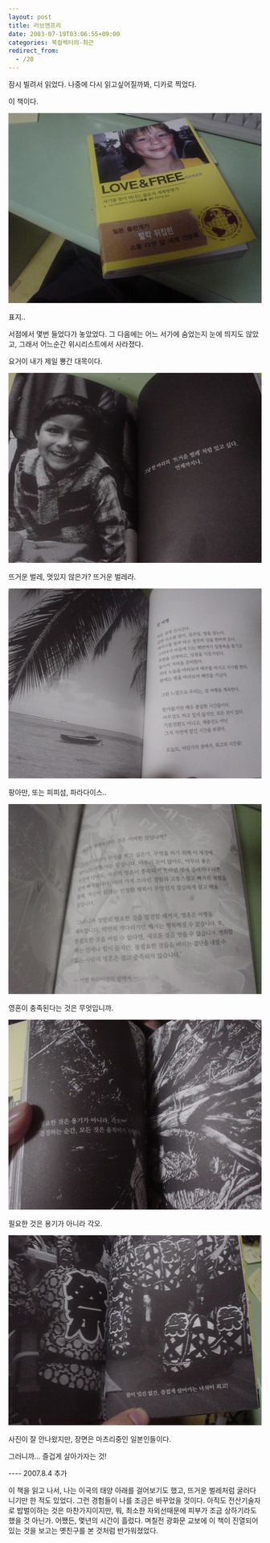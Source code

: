 ```yaml
---
layout: post
title: 러브앤프리
date: 2003-07-19T03:06:55+09:00
categories: 북컬렉터의-최근
redirect_from:
  - /20
---
```


잠시 빌려서 읽었다. 나중에 다시 읽고싶어질까봐, 디카로 찍었다.

이 책이다.

![ ](/assets/media/uploads_1_cfile21.uf.1466DD1F4A71641F26C6D2.jpg)

표지..

서점에서 몇번 들었다가 놓았었다. 그 다음에는 어느 서가에 숨었는지 눈에 띄지도 않았고, 그래서 어느순간 위시리스트에서 사라졌다.

요거이 내가 제일 뿅간 대목이다.

![ ](/assets/media/uploads_1_cfile22.uf.1666DD1F4A71641921F20C.jpg)

뜨거운 벌레, 멋있지 않은가? 뜨거운 벌레라.

![ ](/assets/media/uploads_1_cfile2.uf.183CB2234A716497433D2B.jpg)

팡아만, 또는 피피섬, 파라다이스..

![ ](/assets/media/uploads_1_cfile24.uf.1866DD1F4A71641C23D775.jpg)

영혼이 충족된다는 것은 무엇입니까.

![ ](/assets/media/uploads_1_cfile25.uf.2066DD1F4A71641D243536.jpg)

필요한 것은 용기가 아니라 각오.

![ ](/assets/media/uploads_1_cfile5.uf.1266DD1F4A71641E25BA10.jpg)

사진이 잘 안나왔지만, 장면은 마츠리중인 일본인들이다.

그러니까... 즐겁게 살아가자는 것!

---- 2007.8.4 추가

이 책을 읽고 나서, 나는 이국의 태양 아래를 걸어보기도 했고, 뜨거운 벌레처럼 굴러다니기만 한 적도 있었다. 그런 경험들이 나를 조금은 바꾸었을 것이다. 아직도 전산기술자로 밥벌이하는 것은 마찬가지이지만, 뭐, 최소한 자외선때문에 피부가 조금 상하기라도 했을 것 아닌가. 어쨌든, 몇년의 시간이 흘렀다. 며칠전 광화문 교보에 이 책이 진열되어있는 것을 보고는 옛친구를 본 것처럼 반가워졌었다.


